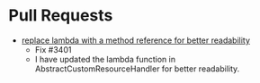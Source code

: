 
# Pull Requests

- [replace lambda with a method reference for better readability](https://github.com/fabric8io/kubernetes-client/pull/3409) 
  - Fix #3401
  - I have updated the lambda function in AbstractCustomResourceHandler for better readability.
